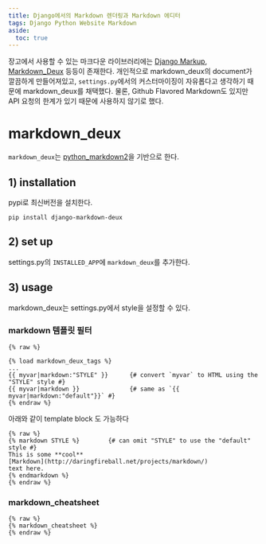 ```yaml
---
title: Django에서의 Markdown 렌더링과 Markdown 에디터
tags: Django Python Website Markdown
aside:
  toc: true
---
```

장고에서 사용할 수 있는 마크다운 라이브러리에는 [Django Markup](https://pypi.org/project/django-markup/), [Markdown_Deux](https://github.com/trentm/django-markdown-deux) 등등이 존재한다. 개인적으로 markdown_deux의 document가 깔끔하게 만들어져있고, `settings.py`에서의 커스터마이징이 자유롭다고 생각하기 때문에 markdown_deux를 채택했다. 물론, Github Flavored Markdown도 있지만 API 요청의 한계가 있기 때문에 사용하지 않기로 했다.

# markdown_deux
`markdown_deux`는 [python_markdown2](https://github.com/trentm/python-markdown2)을 기반으로 한다. 
## 1) installation
pypi로 최신버전을 설치한다.
```
pip install django-markdown-deux
```

## 2) set up
settings.py의 `INSTALLED_APP`에 `markdown_deux`를 추가한다.

## 3) usage
markdown_deux는 settings.py에서 style을 설정할 수 있다.
### markdown 템플릿 필터
```
{% raw %}

{% load markdown_deux_tags %}
...
{{ myvar|markdown:"STYLE" }}      {# convert `myvar` to HTML using the "STYLE" style #}
{{ myvar|markdown }}              {# same as `{{ myvar|markdown:"default"}}` #}
{% endraw %}
```
아래와 같이 template block 도 가능하다
```
{% raw %}
{% markdown STYLE %}        {# can omit "STYLE" to use the "default" style #}
This is some **cool**
[Markdown](http://daringfireball.net/projects/markdown/)
text here.
{% endmarkdown %}
{% endraw %}
```

### markdown_cheatsheet
```
{% raw %}
{% markdown_cheatsheet %}
{% endraw %}
```

